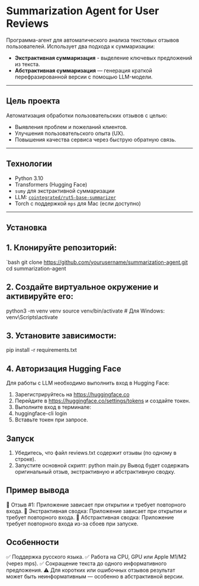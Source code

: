 #  Summarization Agent for User Reviews

Программа-агент для автоматического анализа текстовых отзывов пользователей. Использует два подхода к суммаризации:

-  **Экстрактивная суммаризация** - выделение ключевых предложений из текста.
-  **Абстрактивная суммаризация** — генерация краткой перефразированной версии с помощью LLM-модели.

---

##  Цель проекта

Автоматизация обработки пользовательских отзывов с целью:

- Выявления проблем и пожеланий клиентов.
- Улучшения пользовательского опыта (UX).
- Повышения качества сервиса через быструю обратную связь.

---

##  Технологии

- Python 3.10
- Transformers (Hugging Face)
- `sumy` для экстрактивной суммаризации
- LLM: [`cointegrated/rut5-base-summarizer`](https://huggingface.co/cointegrated/rut5-base-summarizer)
- Torch с поддержкой `mps` для Mac (если доступно)

---

##  Установка

## 1. Клонируйте репозиторий:
`bash
git clone https://github.com/yourusername/summarization-agent.git
cd summarization-agent

## 2. Создайте виртуальное окружение и активируйте его:
python3 -m venv venv
source venv/bin/activate  # Для Windows: venv\Scripts\activate

## 3. Установите зависимости:
pip install -r requirements.txt

## 4. Авторизация Hugging Face
Для работы с LLM необходимо выполнить вход в Hugging Face:
1. Зарегистрируйтесь на https://huggingface.co
2. Перейдите в https://huggingface.co/settings/tokens и создайте токен.
3. Выполните вход в терминале:
4. huggingface-cli login
5. Вставьте токен при запросе.

## Запуск
1. Убедитесь, что файл reviews.txt содержит отзывы (по одному в строке).
2. Запустите основной скрипт:
python main.py
Вывод будет содержать оригинальный отзыв, экстрактивную и абстрактивную сводку.

## Пример вывода
📝 Отзыв #1: Приложение зависает при открытии и требует повторного входа.
🔹 Экстрактивная сводка: Приложение зависает при открытии и требует повторного входа.
🔸 Абстрактивная сводка: Приложение требует повторного входа из-за сбоев при запуске.

## Особенности
✅ Поддержка русского языка.
✅ Работа на CPU, GPU или Apple M1/M2 (через mps).
✅ Сокращение текста до одного информативного предложения.
⚠️ Для коротких или ошибочных отзывов результат может быть неинформативным — особенно в абстрактивной версии.
